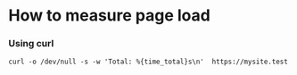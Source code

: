 # How to measure page load

### Using curl

```
curl -o /dev/null -s -w 'Total: %{time_total}s\n'  https://mysite.test
```
